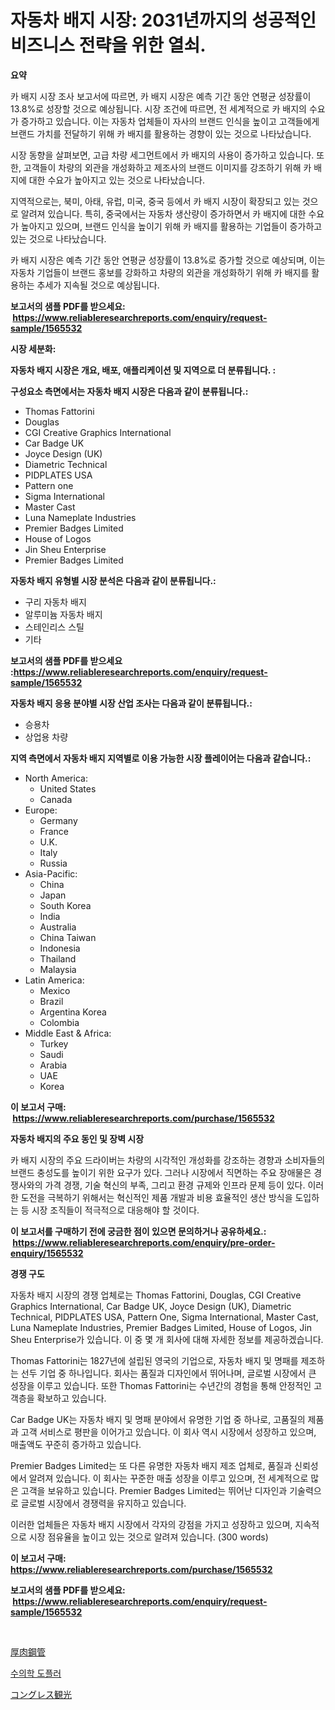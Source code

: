 <p><h1>자동차 배지 시장: 2031년까지의 성공적인 비즈니스 전략을 위한 열쇠.</h1></p><p><strong>요약</strong></p>
<p><p>카 배지 시장 조사 보고서에 따르면, 카 배지 시장은 예측 기간 동안 연평균 성장률이 13.8%로 성장할 것으로 예상됩니다. 시장 조건에 따르면, 전 세계적으로 카 배지의 수요가 증가하고 있습니다. 이는 자동차 업체들이 자사의 브랜드 인식을 높이고 고객들에게 브랜드 가치를 전달하기 위해 카 배지를 활용하는 경향이 있는 것으로 나타났습니다.</p><p>시장 동향을 살펴보면, 고급 차량 세그먼트에서 카 배지의 사용이 증가하고 있습니다. 또한, 고객들이 차량의 외관을 개성화하고 제조사의 브랜드 이미지를 강조하기 위해 카 배지에 대한 수요가 높아지고 있는 것으로 나타났습니다.</p><p>지역적으로는, 북미, 아태, 유럽, 미국, 중국 등에서 카 배지 시장이 확장되고 있는 것으로 알려져 있습니다. 특히, 중국에서는 자동차 생산량이 증가하면서 카 배지에 대한 수요가 높아지고 있으며, 브랜드 인식을 높이기 위해 카 배지를 활용하는 기업들이 증가하고 있는 것으로 나타났습니다.</p><p>카 배지 시장은 예측 기간 동안 연평균 성장률이 13.8%로 증가할 것으로 예상되며, 이는 자동차 기업들이 브랜드 홍보를 강화하고 차량의 외관을 개성화하기 위해 카 배지를 활용하는 추세가 지속될 것으로 예상됩니다.</p></p>
<p><strong>보고서의 샘플 PDF를 받으세요: &nbsp;<a href="https://www.reliableresearchreports.com/enquiry/request-sample/1565532">https://www.reliableresearchreports.com/enquiry/request-sample/1565532</a></strong></p>
<p><strong>시장 세분화:</strong></p>
<p><strong> 자동차 배지 시장은 개요, 배포, 애플리케이션 및 지역으로 더 분류됩니다. :</strong></p>
<p><strong>구성요소 측면에서는 자동차 배지 시장은 다음과 같이 분류됩니다.:</strong></p>
<p><ul><li>Thomas Fattorini</li><li>Douglas</li><li>CGI Creative Graphics International</li><li>Car Badge UK</li><li>Joyce Design (UK)</li><li>Diametric Technical</li><li>PIDPLATES USA</li><li>Pattern one</li><li>Sigma International</li><li>Master Cast</li><li>Luna Nameplate Industries</li><li>Premier Badges Limited</li><li>House of Logos</li><li>Jin Sheu Enterprise</li><li>Premier Badges Limited</li></ul></p>
<p><strong> 자동차 배지 유형별 시장 분석은 다음과 같이 분류됩니다.:</strong></p>
<p><ul><li>구리 자동차 배지</li><li>알루미늄 자동차 배지</li><li>스테인리스 스틸</li><li>기타</li></ul></p>
<p><strong>보고서의 샘플 PDF를 받으세요 :<a href="https://www.reliableresearchreports.com/enquiry/request-sample/1565532">https://www.reliableresearchreports.com/enquiry/request-sample/1565532</a></strong></p>
<p><strong> 자동차 배지 응용 분야별 시장 산업 조사는 다음과 같이 분류됩니다.:</strong></p>
<p><ul><li>승용차</li><li>상업용 차량</li></ul></p>
<p><strong>지역 측면에서 자동차 배지 지역별로 이용 가능한 시장 플레이어는 다음과 같습니다.:</strong></p>
<p><ul>
    <li>
        North America:
        <ul>
            <li>United States</li>
            <li>Canada</li>
        </ul>
    </li>
    <li>
        Europe:
        <ul>
            <li>Germany</li>
            <li>France</li>
            <li>U.K.</li>
            <li>Italy</li>
            <li>Russia</li>
        </ul>
    </li>
    <li>
        Asia-Pacific:
        <ul>
            <li>China</li>
            <li>Japan</li>
            <li>South Korea</li>
            <li>India</li>
            <li>Australia</li>
            <li>China Taiwan</li>
            <li>Indonesia</li>
            <li>Thailand</li>
            <li>Malaysia</li>
        </ul>
    </li>
    <li>
        Latin America:
        <ul>
            <li>Mexico</li>
            <li>Brazil</li>
            <li>Argentina Korea</li>
            <li>Colombia</li>
        </ul>
    </li>
    <li>
        Middle East & Africa:
        <ul>
            <li>Turkey</li>
            <li>Saudi</li>
            <li>Arabia</li>
            <li>UAE</li>
            <li>Korea</li>
        </ul>
    </li>
    </ul></p>
<p><strong>이 보고서 구매: &nbsp;<a href="https://www.reliableresearchreports.com/purchase/1565532">https://www.reliableresearchreports.com/purchase/1565532</a></strong></p>
<p><strong>자동차 배지의 주요 동인 및 장벽 시장</strong></p>
<p><p>카 배지 시장의 주요 드라이버는 차량의 시각적인 개성화를 강조하는 경향과 소비자들의 브랜드 충성도를 높이기 위한 요구가 있다. 그러나 시장에서 직면하는 주요 장애물은 경쟁사와의 가격 경쟁, 기술 혁신의 부족, 그리고 환경 규제와 인프라 문제 등이 있다. 이러한 도전을 극복하기 위해서는 혁신적인 제품 개발과 비용 효율적인 생산 방식을 도입하는 등 시장 조직들이 적극적으로 대응해야 할 것이다.</p></p>
<p><strong>이 보고서를 구매하기 전에 궁금한 점이 있으면 문의하거나 공유하세요.: &nbsp;<a href="https://www.reliableresearchreports.com/enquiry/pre-order-enquiry/1565532">https://www.reliableresearchreports.com/enquiry/pre-order-enquiry/1565532</a></strong></p>
<p><strong>경쟁 구도</strong></p>
<p><p>자동차 배지 시장의 경쟁 업체로는 Thomas Fattorini, Douglas, CGI Creative Graphics International, Car Badge UK, Joyce Design (UK), Diametric Technical, PIDPLATES USA, Pattern One, Sigma International, Master Cast, Luna Nameplate Industries, Premier Badges Limited, House of Logos, Jin Sheu Enterprise가 있습니다. 이 중 몇 개 회사에 대해 자세한 정보를 제공하겠습니다.</p><p>Thomas Fattorini는 1827년에 설립된 영국의 기업으로, 자동차 배지 및 명패를 제조하는 선두 기업 중 하나입니다. 회사는 품질과 디자인에서 뛰어나며, 글로벌 시장에서 큰 성장을 이루고 있습니다. 또한 Thomas Fattorini는 수년간의 경험을 통해 안정적인 고객층을 확보하고 있습니다.</p><p>Car Badge UK는 자동차 배지 및 명패 분야에서 유명한 기업 중 하나로, 고품질의 제품과 고객 서비스로 평판을 이어가고 있습니다. 이 회사 역시 시장에서 성장하고 있으며, 매출액도 꾸준히 증가하고 있습니다.</p><p>Premier Badges Limited는 또 다른 유명한 자동차 배지 제조 업체로, 품질과 신뢰성에서 알려져 있습니다. 이 회사는 꾸준한 매출 성장을 이루고 있으며, 전 세계적으로 많은 고객을 보유하고 있습니다. Premier Badges Limited는 뛰어난 디자인과 기술력으로 글로벌 시장에서 경쟁력을 유지하고 있습니다.</p><p>이러한 업체들은 자동차 배지 시장에서 각자의 강점을 가지고 성장하고 있으며, 지속적으로 시장 점유율을 높이고 있는 것으로 알려져 있습니다. (300 words)</p></p>
<p><strong>이 보고서 구매: &nbsp; <a href="https://www.reliableresearchreports.com/purchase/1565532">https://www.reliableresearchreports.com/purchase/1565532</a></strong></p>
<p><strong>보고서의 샘플 PDF를 받으세요: &nbsp;<a href="https://www.reliableresearchreports.com/enquiry/request-sample/1565532">https://www.reliableresearchreports.com/enquiry/request-sample/1565532</a></strong><strong></strong></p>
<p>&nbsp;</p>
<p><p><a href="https://github.com/marbadji/Market-Research-Report-List-1/blob/main/55946905952.md">厚肉鋼管</a></p><p><a href="https://medium.com/@giovanileannon/%EC%88%98%EC%9D%98%ED%95%99-%EB%8F%84%ED%94%8C%EB%9F%AC-%EC%8B%9C%EC%9E%A5-%EA%B7%9C%EB%AA%A8-%EB%B0%8F-%EC%8B%9C%EC%9E%A5-%EB%8F%99%ED%96%A5-%EC%99%84%EC%A0%84%ED%95%9C-%EC%82%B0%EC%97%85-%EA%B0%9C%EC%9A%94-2024%EB%85%84%EB%B6%80%ED%84%B0-2031%EB%85%84%EA%B9%8C%EC%A7%80-082f43805921">수의학 도플러</a></p><p><a href="https://github.com/KaydenJohns1964/Market-Research-Report-List-1/blob/main/69352175953.md">コングレス観光</a></p></p>